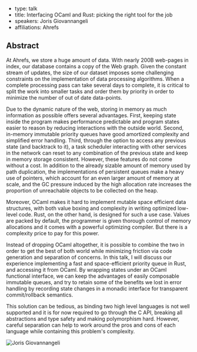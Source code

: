 - type: talk
- title: Interfacing OCaml and Rust: picking the right tool for the job
- speakers: Joris Giovannangeli
- affiliations: Ahrefs

## Abstract 

At Ahrefs, we store a huge amount of data. With nearly 200B web-pages in index, our database contains a copy of the Web graph. Given the constant stream of updates, the size of our dataset imposes some challenging constraints on the implementation of data processing algorithms. When a complete processing pass can take several days to complete, it is critical to split the work into smaller tasks and order them by priority in order to minimize the number of out of date data-points. 

Due to the dynamic nature of the web, storing in memory as much information as possible offers several advantages. First, keeping state inside the program makes performance predictable and program states easier to reason by reducing interactions with the outside world. Second, in-memory immutable priority queues have good amortized complexity and simplified error handling. Third, through the option to access any previous state (and backtrack to it), a task scheduler interacting with other services in the network can reset to any combination of the previous state and keep in memory storage consistent. However, these features do not come without a cost. In addition to the already sizable amount of memory used by path duplication, the implementations of persistent queues make a heavy use of pointers, which account for an even larger amount of memory at scale, and the GC pressure induced by the high allocation rate increases the proportion of unreachable objects to be collected on the heap. 

Moreover, OCaml makes it hard to implement mutable space efficient data structures, with both value boxing and complexity in writing optimized low-level code. Rust, on the other hand, is designed for such a use case. Values are packed by default, the programmer is given thorough control of memory allocations and it comes with a powerful optimizing compiler. But there is a complexity price to pay for this power. 

Instead of dropping OCaml altogether, it is possible to combine the two in order to get the best of both world while minimizing friction via code generation and separation of concerns. In this talk, I will discuss our experience implementing a fast and space-efficient priority queue in Rust, and accessing it from OCaml. By wrapping states under an OCaml functional interface, we can keep the advantages of easily composable immutable queues, and try to retain some of the benefits we lost in error handling by recording state changes in a monadic interface for transparent commit/rollback semantics. 

This solution can be tedious, as binding two high level languages is not well supported and it is for now required to go through the C API, breaking all abstractions and type safety and making polymorphism hard. However,  careful separation can help to work around the pros and cons of each language while containing this problem's complexity.

<div class="author media" media:type="text/omd">

<div class="image">
<div class="avatar">
<img src="img/joris-giovannangeli.jpg" alt="Joris Giovannangeli"></img>
</div>
</div>

</div>

